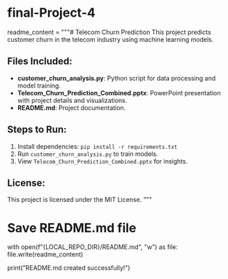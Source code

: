 # final-Project-4
readme_content = """# Telecom Churn Prediction
This project predicts customer churn in the telecom industry using machine learning models.

## Files Included:
- **customer_churn_analysis.py**: Python script for data processing and model training.
- **Telecom_Churn_Prediction_Combined.pptx**: PowerPoint presentation with project details and visualizations.
- **README.md**: Project documentation.

## Steps to Run:
1. Install dependencies: `pip install -r requirements.txt`
2. Run `customer_churn_analysis.py` to train models.
3. View `Telecom_Churn_Prediction_Combined.pptx` for insights.

## License:
This project is licensed under the MIT License.
"""

# Save README.md file
with open(f"{LOCAL_REPO_DIR}/README.md", "w") as file:
    file.write(readme_content)

print("README.md created successfully!")

